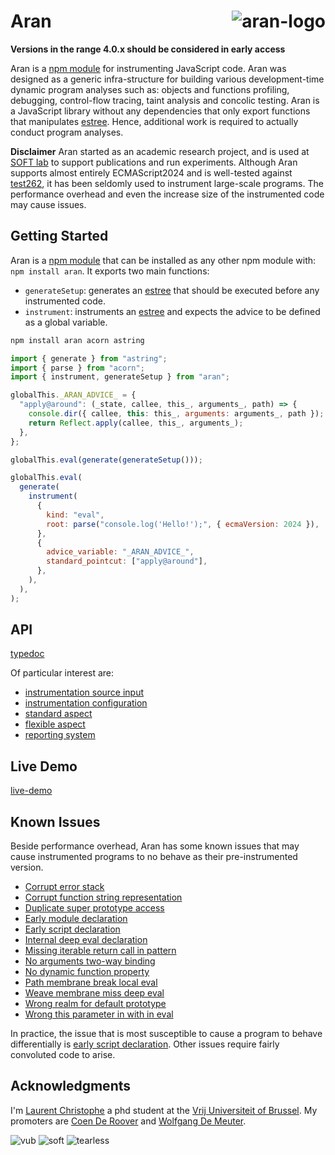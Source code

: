 # Aran <img src="img/aran.png" align="right" alt="aran-logo" title="Aran Linvail the shadow master"/>

**Versions in the range 4.0.x should be considered in early access**

Aran is a [npm module](https://www.npmjs.com/package/aran) for instrumenting
JavaScript code. Aran was designed as a generic infra-structure for building
various development-time dynamic program analyses such as: objects and functions
profiling, debugging, control-flow tracing, taint analysis and concolic testing.
Aran is a JavaScript library without any dependencies that only export functions
that manipulates [estree](https://github.com/estree/estree). Hence, additional
work is required to actually conduct program analyses.

**Disclaimer** Aran started as an academic research project, and is used at
[SOFT lab](http://soft.vub.ac.be/soft/) to support publications and run
experiments. Although Aran supports almost entirely ECMAScript2024 and is
well-tested against [test262](https://github.com/tc39/test262), it has been
seldomly used to instrument large-scale programs. The performance overhead and
even the increase size of the instrumented code may cause issues.

## Getting Started

Aran is a [npm module](https://www.npmjs.com/package/aran) that can be installed
as any other npm module with: `npm install aran`. It exports two main functions:

- `generateSetup`: generates an [estree](https://github.com/estree/estree) that
  should be executed before any instrumented code.
- `instrument`: instruments an [estree](https://github.com/estree/estree) and
  expects the advice to be defined as a global variable.

```sh
npm install aran acorn astring
```

```js
import { generate } from "astring";
import { parse } from "acorn";
import { instrument, generateSetup } from "aran";

globalThis._ARAN_ADVICE_ = {
  "apply@around": (_state, callee, this_, arguments_, path) => {
    console.dir({ callee, this: this_, arguments: arguments_, path });
    return Reflect.apply(callee, this_, arguments_);
  },
};

globalThis.eval(generate(generateSetup()));

globalThis.eval(
  generate(
    instrument(
      {
        kind: "eval",
        root: parse("console.log('Hello!');", { ecmaVersion: 2024 }),
      },
      {
        advice_variable: "_ARAN_ADVICE_",
        standard_pointcut: ["apply@around"],
      },
    ),
  ),
);
```

## API

[typedoc](https://lachrist.github.io/aran/page/typedoc/modules/index.html)

Of particular interest are:

- [instrumentation source input](https://lachrist.github.io/aran/page/typedoc/types/source.PartialSource.html)
- [instrumentation configuration](https://lachrist.github.io/aran/page/typedoc/types/config.Config.html)
- [standard aspect](https://lachrist.github.io/aran/page/typedoc/types/weave_standard_aspect.AspectTyping.html)
- [flexible aspect](https://lachrist.github.io/aran/page/typedoc/types/weave_flexible_aspect.AspectTyping.html)
- [reporting system](https://lachrist.github.io/aran/page/typedoc/types/report.html)

## Live Demo

[live-demo](https://lachrist.github.io/aran/page/demo/index.html)

## Known Issues

Beside performance overhead, Aran has some known issues that may cause
instrumented programs to no behave as their pre-instrumented version.

- [Corrupt error stack](./doc/issues/corrupt-error-stack.md)
- [Corrupt function string representation](./doc/issues/corrupt-function-string-representation.md)
- [Duplicate super prototype access](./doc/issues/duplicate-super-prototype-access.md)
- [Early module declaration](./doc/issues/early-module-declaration.md)
- [Early script declaration](./doc/issues/early-script-declaration.md)
- [Internal deep eval declaration](./doc/issues/internal-deep-eval-declaration.md)
- [Missing iterable return call in pattern](./doc/issues/missing-iterable-return-call-in-pattern.md)
- [No arguments two-way binding](./doc/issues/no-arguments-two-way-binding.md)
- [No dynamic function property](./doc/issues/no-dynamic-function-property.md)
- [Path membrane break local eval](./doc/issues/patch-membrane-break-local-eval.md)
- [Weave membrane miss deep eval](./doc/issues/weave-membrane-miss-deep-eval.md)
- [Wrong realm for default prototype](./doc/issues/wrong-realm-for-default-prototype.md)
- [Wrong this parameter in with in eval](./doc/issues/wrong-this-parameter-in-with-in-eval.md)

In practice, the issue that is most susceptible to cause a program to behave
differentially is
[early script declaration](./doc/issues/early-script-declaration.md). Other
issues require fairly convoluted code to arise.

## Acknowledgments

I'm [Laurent Christophe](http://soft.vub.ac.be/soft/members/lachrist) a phd
student at the [Vrij Universiteit of Brussel](https://www.vub.ac.be). My
promoters are [Coen De Roover](http://soft.vub.ac.be/soft/members/cderoove) and
[Wolfgang De Meuter](http://soft.vub.ac.be/soft/members/wdmeuter).

![vub](img/vub.png) ![soft](img/soft.png) ![tearless](img/tearless.png)
